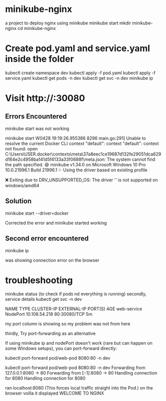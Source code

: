# minikube-nginx
a project to deploy nginx using minikube
minikube start
mkdir minikube-nginx
cd minikube-nginx
# Create pod.yaml and service.yaml inside the folder
kubectl create namespace dev
kubectl apply -f pod.yaml
kubectl apply -f service.yaml
kubectl get pods -n dev
kubectl get svc -n dev
minikube ip
# Visit http://<minikube-ip>:30080


## Errors Encountered
minikube start was not working 

 minikube start
W0428 19:19:26.955386    8296 main.go:291] Unable to resolve the current Docker CLI context "default": context "default": context not found: open C:\Users\USER\.docker\contexts\meta\37a8eec1ce19687d132fe29051dca629d164e2c4958ba141d5f4133a33f0688f\meta.json: The system cannot find the path specified.
😄  minikube v1.34.0 on Microsoft Windows 10 Pro 10.0.21996.1 Build 21996.1
✨  Using the  driver based on existing profile

❌  Exiting due to DRV_UNSUPPORTED_OS: The driver '' is not supported on windows/amd64

## Solution
minikube start --driver=docker

Corrected the error and minikube started working

## Second error encountered

minikube ip


was showing connection error on the browser

# troubleshooting

minikube status (to check if pods nd everything is running)
secondly, service details
kubectl get svc -n dev

NAME          TYPE       CLUSTER-IP     EXTERNAL-IP   PORT(S)          AGE
web-service   NodePort   10.108.54.218   <none>        80:30080/TCP     5m

my port column is showing so my problem was not from here

thirdly,  Try port-forwarding as an alternative

If using minikube ip and nodePort doesn't work (rare but can happen on some Windows setups), you can port-forward directly:

kubectl port-forward pod/web-pod 8080:80 -n dev

 kubectl port-forward pod/web-pod 8080:80 -n dev
Forwarding from 127.0.0.1:8080 -> 80
Forwarding from [::1]:8080 -> 80
Handling connection for 8080
Handling connection for 8080


ran localhost:8080 (This forces local traffic straight into the Pod.)
on the browser voilla it displayed 
WELCOME TO NGINX
